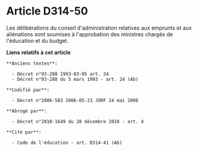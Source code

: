 # Article D314-50

Les délibérations du conseil d'administration relatives aux emprunts et aux aliénations sont soumises à l'approbation des
ministres chargés de l'éducation et du budget.

**Liens relatifs à cet article**

	**Anciens textes**:

	  - Décret n°93-288 1993-03-05 art. 24
	  - Décret n°93-288 du 5 mars 1993 - art. 24 (Ab)

	**Codifié par**:

	  - Décret n°2006-583 2006-05-23 JORF 24 mai 2006

	**Abrogé par**:

	  - Décret n°2010-1649 du 28 décembre 2010 - art. 4

	**Cité par**:

	  - Code de l'éducation - art. D314-41 (Ab)
